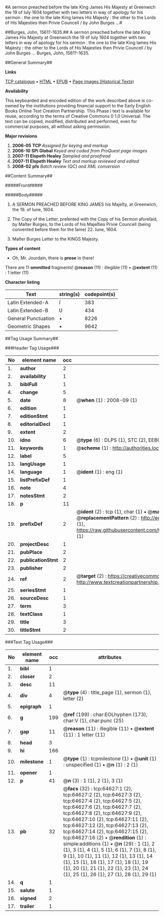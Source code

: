 #A sermon preached before the late King James His Majesty at Greenwich the 19 of Iuly 1604 together with two letters in way of apology for his sermon : the one to the late King Iames His Majesty : the other to the Lords of His Majesties then Privie Councell / by John Burges ...#

##Burges, John, 1561?-1635.##
A sermon preached before the late King James His Majesty at Greenwich the 19 of Iuly 1604 together with two letters in way of apology for his sermon : the one to the late King Iames His Majesty : the other to the Lords of His Majesties then Privie Councell / by John Burges ...
Burges, John, 1561?-1635.

##General Summary##

**Links**

[TCP catalogue](http://www.ota.ox.ac.uk/tcp/)  • 
[HTML](http://tei.it.ox.ac.uk/tcp/Texts-HTML/free/A30/A30293.html)  • 
[EPUB](http://tei.it.ox.ac.uk/tcp/Texts-EPUB/free/A30/A30293.epub) • 
[Page images (Historical Texts)](https://data.historicaltexts.jisc.ac.uk/view?pubId=eebo-12625632e&pageId=eebo-12625632e-64627-1)

**Availability**

This keyboarded and encoded edition of the
	       work described above is co-owned by the institutions
	       providing financial support to the Early English Books
	       Online Text Creation Partnership. This Phase I text is
	       available for reuse, according to the terms of Creative
	       Commons 0 1.0 Universal. The text can be copied,
	       modified, distributed and performed, even for
	       commercial purposes, all without asking permission.

**Major revisions**

1. __2006-05__ __TCP__ *Assigned for keying and markup*
1. __2006-10__ __SPi Global__ *Keyed and coded from ProQuest page images*
1. __2007-11__ __Elspeth Healey__ *Sampled and proofread*
1. __2007-11__ __Elspeth Healey__ *Text and markup reviewed and edited*
1. __2008-02__ __pfs__ *Batch review (QC) and XML conversion*

##Content Summary##

#####Front#####

#####Body#####

1. A SERMON PREACHED BEFORE KING JAMES his Majeſty, at Greenwich, the 19. of Iune, 1604.

1. The Copy of the Letter, preſented with the Copy of his Sermon aforeſaid, by Maſter Burges, to the Lords of his Majeſties Privie Councell (being convented before them for the ſame) 22. Iune, 1604.

1. Maſter Burges Letter to the KINGS Majesty.

**Types of content**

  * Oh, Mr. Jourdain, there is **prose** in there!

There are 11 **ommitted** fragments! 
 @__reason__ (11) : illegible (11)  •  @__extent__ (11) : 1 letter (11)

**Character listing**


|Text|string(s)|codepoint(s)|
|---|---|---|
|Latin Extended-A|ſ|383|
|Latin Extended-B|Ʋ|434|
|General Punctuation|•|8226|
|Geometric Shapes|▪|9642|

##Tag Usage Summary##

###Header Tag Usage###

|No|element name|occ|attributes|
|---|---|---|---|
|1.|__author__|2||
|2.|__availability__|1||
|3.|__biblFull__|1||
|4.|__change__|5||
|5.|__date__|8| @__when__ (1) : 2008-09 (1)|
|6.|__edition__|1||
|7.|__editionStmt__|1||
|8.|__editorialDecl__|1||
|9.|__extent__|2||
|10.|__idno__|6| @__type__ (6) : DLPS (1), STC (2), EEBO-CITATION (1), OCLC (1), VID (1)|
|11.|__keywords__|1| @__scheme__ (1) : http://authorities.loc.gov/ (1)|
|12.|__label__|5||
|13.|__langUsage__|1||
|14.|__language__|1| @__ident__ (1) : eng (1)|
|15.|__listPrefixDef__|1||
|16.|__note__|4||
|17.|__notesStmt__|2||
|18.|__p__|11||
|19.|__prefixDef__|2| @__ident__ (2) : tcp (1), char (1)  •  @__matchPattern__ (2) : ([0-9\-]+):([0-9IVX]+) (1), (.+) (1)  •  @__replacementPattern__ (2) : http://eebo.chadwyck.com/downloadtiff?vid=$1&page=$2 (1), https://raw.githubusercontent.com/textcreationpartnership/Texts/master/tcpchars.xml#$1 (1)|
|20.|__projectDesc__|1||
|21.|__pubPlace__|2||
|22.|__publicationStmt__|2||
|23.|__publisher__|2||
|24.|__ref__|2| @__target__ (2) : https://creativecommons.org/publicdomain/zero/1.0/ (1), http://www.textcreationpartnership.org/docs/. (1)|
|25.|__seriesStmt__|1||
|26.|__sourceDesc__|1||
|27.|__term__|3||
|28.|__textClass__|1||
|29.|__title__|3||
|30.|__titleStmt__|2||


###Text Tag Usage###

|No|element name|occ|attributes|
|---|---|---|---|
|1.|__bibl__|1||
|2.|__closer__|2||
|3.|__desc__|11||
|4.|__div__|4| @__type__ (4) : title_page (1), sermon (1), letter (2)|
|5.|__epigraph__|1||
|6.|__g__|199| @__ref__ (199) : char:EOLhyphen (173), char:V (1), char:punc (25)|
|7.|__gap__|11| @__reason__ (11) : illegible (11)  •  @__extent__ (11) : 1 letter (11)|
|8.|__head__|3||
|9.|__hi__|166||
|10.|__milestone__|1| @__type__ (1) : tcpmilestone (1)  •  @__unit__ (1) : unspecified (1)  •  @__n__ (1) : 2 (1)|
|11.|__opener__|1||
|12.|__p__|41| @__n__ (3) : 1 (1), 2 (1), 3 (1)|
|13.|__pb__|32| @__facs__ (32) : tcp:64627:1 (2), tcp:64627:2 (2), tcp:64627:3 (2), tcp:64627:4 (2), tcp:64627:5 (2), tcp:64627:6 (2), tcp:64627:7 (2), tcp:64627:8 (2), tcp:64627:9 (2), tcp:64627:10 (2), tcp:64627:11 (2), tcp:64627:12 (2), tcp:64627:13 (2), tcp:64627:14 (2), tcp:64627:15 (2), tcp:64627:16 (2)  •  @__rendition__ (1) : simple:additions (1)  •  @__n__ (29) : 1 (1), 2 (1), 3 (1), 4 (1), 5 (1), 6 (1), 7 (1), 8 (1), 9 (1), 10 (1), 11 (1), 12 (1), 13 (1), 14 (1), 15 (1), 16 (1), 17 (1), 18 (1), 19 (1), 20 (1), 21 (1), 22 (1), 23 (1), 24 (1), 25 (1), 26 (1), 27 (1), 28 (1), 29 (1)|
|14.|__q__|1||
|15.|__salute__|1||
|16.|__signed__|2||
|17.|__trailer__|1||

